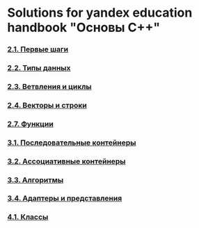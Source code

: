 # Solutions for yandex education handbook "Основы C++"

### [2.1. Первые шаги](2.%20Базовые%20конструкции%20C++/2.1.%20Первые%20шаги/README.md)

### [2.2. Типы данных](2.%20Базовые%20конструкции%20C++/2.2.%20Типы%20данных/README.md)

### [2.3. Ветвления и циклы](2.%20Базовые%20конструкции%20C++/2.3.%20Ветвления%20и%20циклы/README.md)

### [2.4. Векторы и строки](2.%20Базовые%20конструкции%20C++/2.4.%20Векторы%20и%20строки/README.md)

### [2.7. Функции](2.%20Базовые%20конструкции%20C++/2.7.%20Функции/README.md)

### [3.1. Последовательные контейнеры](3.%20Стандартная%20библиотека%20C++/3.1.%20Последовательные%20контейнеры/README.md)

### [3.2. Ассоциативные контейнеры](3.%20Стандартная%20библиотека%20C++/3.2.%20Ассоциативные%20контейнеры/README.md)

### [3.3. Алгоритмы](3.%20Стандартная%20библиотека%20C++/3.3.%20Алгоритмы/README.md)

### [3.4. Адаптеры и представления](3.%20Стандартная%20библиотека%20C++/3.4.%20Адаптеры%20и%20представления/README.md)

### [4.1. Классы](4.%20Идиомы%20C++/4.1.%20Классы/README.md)
